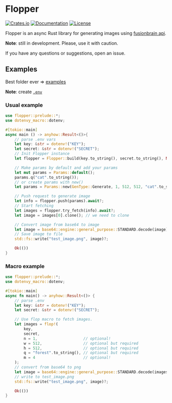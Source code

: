 # Flopper
[![Crates.io](https://img.shields.io/crates/v/flopper.svg)](https://crates.io/crates/flopper)
[![Documentation](https://docs.rs/flopper/badge.svg)](https://docs.rs/flopper)
[![License](https://img.shields.io/crates/l/flopper.svg)](LICENSE)

Flopper is an async Rust library for generating images using [fusionbrain api](https://fusionbrain.ai).

**Note**: still in development. Please, use it with caution.

If you have any questions or suggestions, open an issue.

## Examples

Best folder ever => [examples](examples)

**Note**: create [`.env`](example.env) 

### Usual example
```rust
use flopper::prelude::*; 
use dotenvy_macro::dotenv;

#[tokio::main]
async main () -> anyhow::Result<()>{
    // parse .env vars
    let key: &str = dotenv!("KEY");
    let secret: &str = dotenv!("SECRET");
    // Init Flopper instance
    let flopper = Flopper::build(key.to_string(), secret.to_string(), None, None).await?;

    // Make params by default and add your params
    let mut params = Params::default();
    params.q("cat".to_string());
    // or create params with new()
    let params = Params::new(GenType::Generate, 1, 512, 512, "cat".to_string());

    // Push request to generate image
    let info = flopper.push(params).await?;
    // Start fetching
    let images = flopper.try_fetch(info).await?;
    let image = images[0].clone(); // we need to clone

    // Convert image from base64 to image
    let image = base64::engine::general_purpose::STANDARD.decode(image)?;
    // Save image to file
    std::fs::write("test_image.png", image)?;

    Ok(())
}
```

### Macro example
```rust
use flopper::prelude::*; 
use dotenvy_macro::dotenv;

#[tokio::main]
async fn main() -> anyhow::Result<()> {
    // parse .env
    let key: &str = dotenv!("KEY");
    let secret: &str = dotenv!("SECRET");

    // Use flop macro to fetch images.
    let images = flop!(
        key,
        secret,
        n = 1,                    // optional!
        w = 512,                  // optional but required
        h = 512,                  // optional but required
        q = "forest".to_string(), // optional but required
        m = 4                     // optional!
    );
    // convert from base64 to png
    let image = base64::engine::general_purpose::STANDARD.decode(images[0].clone())?;
    // write to test_image.png
    std::fs::write("test_image.png", image)?;

    Ok(())
}
```